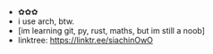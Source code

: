 - ✿✿✿
- i use arch, btw.
- [im learning git, py, rust, maths, but im still a noob]
- linktree:  https://linktr.ee/siachinOwO


<!---
siachinowo/siachinowo is a ✨ special ✨ repository because its `README.md` (this file) appears on your GitHub profile.
You can click the Preview link to take a look at your changes.
--->
